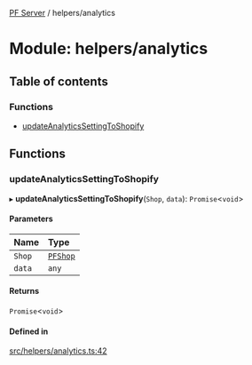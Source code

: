 [PF Server](../README.md) / helpers/analytics

# Module: helpers/analytics

## Table of contents

### Functions

- [updateAnalyticsSettingToShopify](helpers_analytics.md#updateanalyticssettingtoshopify)

## Functions

### updateAnalyticsSettingToShopify

▸ **updateAnalyticsSettingToShopify**(`Shop`, `data`): `Promise`<`void`\>

#### Parameters

| Name | Type |
| :------ | :------ |
| `Shop` | [`PFShop`](../classes/data_models_Shop.PFShop.md) |
| `data` | `any` |

#### Returns

`Promise`<`void`\>

#### Defined in

[src/helpers/analytics.ts:42](https://bitbucket.org/bravebits/pfserver/src/83cf3bb/src/helpers/analytics.ts#lines-42)
